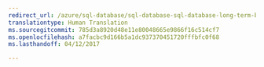 ```yaml
---
redirect_url: /azure/sql-database/sql-database-sql-database-long-term-backup-retention-configure
translationtype: Human Translation
ms.sourcegitcommit: 785d3a8920d48e11e80048665e9866f16c514cf7
ms.openlocfilehash: a7facbc9d166b5a1dc937370451720fffbfc0f68
ms.lasthandoff: 04/12/2017

--- 
```



